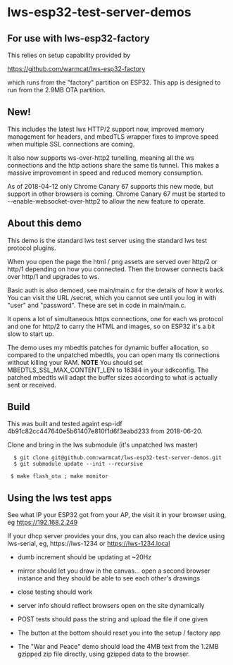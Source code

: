 lws-esp32-test-server-demos
===========================

## For use with lws-esp32-factory

This relies on setup capability provided by

https://github.com/warmcat/lws-esp32-factory

which runs from the "factory" partition on ESP32.  This app is
designed to run from the 2.9MB OTA partition.

## New!

This includes the latest lws HTTP/2 support now, improved
memory management for headers, and mbedTLS wrapper fixes to
improve speed when multiple SSL connections are coming.

It also now supports ws-over-http2 tunelling, meaning all
the ws connections and the http actions share the same tls
tunnel.  This makes a massive improvement in speed and
reduced memory consumption.

As of 2018-04-12 only Chrome Canary 67 supports this new
mode, but support in other browsers is coming.  Chrome
Canary 67 must be started to --enable-websocket-over-http2 to
allow the new feature to operate.

## About this demo

This demo is the standard lws test server using the standard lws test
protocol plugins.

When you open the page the html / png assets are served over http/2
or http/1 depending on how you connected.  Then the browser connects
back over http/1 and upgrades to ws.

Basic auth is also demoed, see main/main.c for the details of how it
works.  You can visit the URL /secret, which you cannot see until
you log in with "user" and "password".  These are set in code in
main/main.c.

It opens a lot of simultaneous https connections, one for each ws
protocol and one for http/2 to carry the HTML and images, so on ESP32
it's a bit slow to start up.

The demo uses my mbedtls patches for dynamic buffer allocation, so
compared to the unpatched mbedtls, you can open many tls connections
without killing your RAM.  **NOTE** You should set MBEDTLS_SSL_MAX_CONTENT_LEN
to 16384 in your sdkconfig.  The patched mbedtls will adapt the buffer
sizes according to what is actually sent or received.

## Build

This was built and tested againt esp-idf 4b91c82cc447640e5b61407e810f1d6f3eabd233 from 2018-06-20.

Clone and bring in the lws submodule (it's unpatched lws master)

```
  $ git clone git@github.com:warmcat/lws-esp32-test-server-demos.git
  $ git submodule update --init --recursive
```

```
 $ make flash_ota ; make monitor
```

## Using the lws test apps

See what IP your ESP32 got from your AP, the visit it in your browser
using, eg https://192.168.2.249

If your dhcp server provides your dns, you can also reach the device
using lws-serial, eg, https://lws-1234 or https://lws-1234.local

 - dumb increment should be updating at ~20Hz

 - mirror should let you draw in the canvas... open a second browser
   instance and they should be able to see each other's drawings

 - close testing should work

 - server info should reflect browsers open on the site dynamically

 - POST tests should pass the string and upload the file if one given

 - The button at the bottom should reset you into the setup / factory app

 - The "War and Peace" demo should load the 4MB text from the 1.2MB gzipped zip
   file directly, using gzipped data to the browser.
